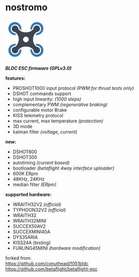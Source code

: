 # nostromo
![quad](icon.png)

***BLDC ESC firmware (GPLv3.0)***

**features:**
  * PROSHOT1000 input protocol *(PWM for thrust tests only)*
  * DSHOT commands support
  * high input linearity:  *(1000 steps)*
  * complementary PWM  *(regenerative braking)*
  * configurable motor Brake
  * KISS telemetry protocol
  * max current, max temperature *(protection)*
  * 3D mode
  * kalman filter *(voltage, current)*

**new:**
  * DSHOT600
  * DSHOT300
  * autotiming *(current based)*
  * bootloader *(betaflight 4way interface uploader)*
  * 600K ERpm
  * 48KHz, 24KHz
  * median filter *(ERpm)*

**supported hardware:**
  * WRAITH32V2  *(official)*
  * TYPHOON32V2  *(official)*
  * WRAITH32
  * WRAITH32MINI
  * SUCCEX50AV2
  * SUCCEXMINI40A
  * DYS35ARIA
  * KISS24A  *(testing)*
  * FURLING45MINI  *(hardware modification)*

forked from: <br/>
<https://github.com/conuthead/f051bldc> <br/>
<https://github.com/betaflight/betaflight-esc> <br/>
